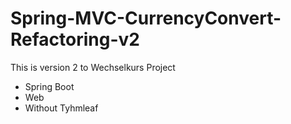 # Spring-MVC-CurrencyConvert-Refactoring-v2

This is version 2 to Wechselkurs Project
- Spring Boot
- Web
- Without Tyhmleaf
